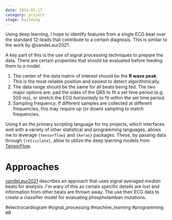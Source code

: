 ```yaml
---
date: 2024-01-17
category: project
stage: building
---
```


Using deep learning, I hope to identify features from a single ECG beat over the standard 12-leads that contribute to a certain diagnosis. This is similar to the work by @vandeLeur2021. 

A key part of this is the use of signal processing techniques to prepare the data. There are certain properties that should be evaluated before feeding them to a model.

1. The center of the data matrix of interest should be the **R wave peak**. This is the most reliable position and easiest to detect algorithmically. 
2. The data range should be the same for all beats being fed. The two major options are: pad the sides of the QRS to fit a set time period (e.g. 500 ms), or stretch the ECG *horizontally* to fit within the set time period.
3. Sampling frequency. If different samples are collected at different frequencies, this may require up (or down) sampling to match frequencies. 

Using `R` as the primary scripting language for my projects, which interfaces well with a variety of other statistical and programming languages, allows me to leverage `{tensorflow}` and `{keras}` packages. These, by passing data through `{reticulate}`, allow to utilize the deep learning models from [TensorFlow](https://tensorflow.rstudio.com/). 

# Approaches

[vandeLeur2021](../literature/vandeLeur2021.md) describes an approach that uses signal averaged *median* beats for analysis. I'm wary of this as certain specific details are lost and information from other beats are thrown away. The use their ECG data to create a classifier model for evaluating phospholamban mutations.

#electrocardiogram 
#signal_processing
#machine_learning
#programming
#R 


